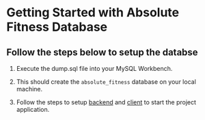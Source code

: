 # Getting Started with Absolute Fitness Database

## Follow the steps below to setup the databse

1. Execute the dump.sql file into your MySQL Workbench. 

2. This should create the `absolute_fitness` database on your local machine. 

3. Follow the steps to setup [backend](https://github.com/tanmay-kapoor/Absolute-Fitness-Backend) and [client](https://github.com/supratikchaudhuri/Absolute-Fitness) to start the project application. 